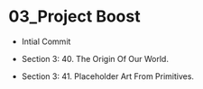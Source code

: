 # 03_Project Boost
 
* Intial Commit

* Section 3: 40. The Origin Of Our World.

* Section 3: 41. Placeholder Art From Primitives.